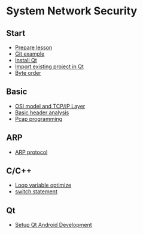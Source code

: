 System Network Security
=======================

## Start
* [Prepare lesson](/prepare-lesson/prepare-lesson)
* [Git example](/git-exam/git-exam)
* [Install Qt](/install-qt/install-qt)
* [Import existing project in Qt](/import-existing-project-in-qt/import-existing-project-in-qt)
* [Byte order](/byte-order/byte-order)

## Basic
* [OSI model and TCP/IP Layer](/osi-and-tcp/osi-and-tcp)
* [Basic header analysis](/basic-header-analysis/basic-header-analysis)
* [Pcap programming](/pcap-programming/pcap-programming)

## ARP
* [ARP protocol](/send-arp/send-arp)

## C/C++
* [Loop variable optimize](/loop-variable-optimize/loop-variable-optimize)
* [switch statement](/switch-statement/switch-statement)

## Qt
* [Setup Qt Android Development](/setup-qt-android-develop/setup-qt-android-develop)
